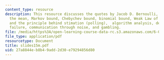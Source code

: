 ```yaml
---
content_type: resource
description: This resource discusses the quotes by Jacob D. Bernoulli, deviation from
  the mean, Markov bound, Chebychev bound, binomial bound, Weak Law of large numbers,
  and the principle behind stimation (polling),  algorithm analysis, design against
  failure, communication through noise, and gambling.
file: /media/https%3A/open-learning-course-data-rc.s3.amazonaws.com/6-042j-mathematics-for-computer-science-fall-2005/27a8844eb8b49add2d30e79294856d80_slides15m.pdf
file_type: application/pdf
resourcetype: Document
title: slides15m.pdf
uid: 27a8844e-b8b4-9add-2d30-e79294856d80
---
```


